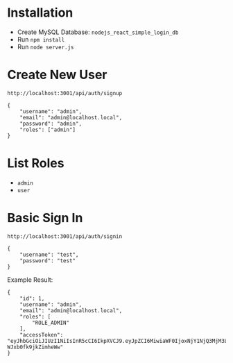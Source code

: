 # Installation
- Create MySQL Database: `nodejs_react_simple_login_db`
- Run `npm install`
- Run `node server.js`

# Create New User
`http://localhost:3001/api/auth/signup`

    {
        "username": "admin",
        "email": "admin@localhost.local",
        "password": "admin",
        "roles": ["admin"]
    }

# List Roles
 - `admin`
 - `user`

# Basic Sign In
`http://localhost:3001/api/auth/signin`

    {
        "username": "test",
        "password": "test"
    }
Example Result:

    {
        "id": 1,
        "username": "admin",
        "email": "admin@localhost.local",
        "roles": [
            "ROLE_ADMIN"
        ],
        "accessToken": "eyJhbGciOiJIUzI1NiIsInR5cCI6IkpXVCJ9.eyJpZCI6MiwiaWF0IjoxNjY1NjQ3MjM3LCJleHAiOjE2NjU3MzM2Mzd9.dgmO7eoBLde45e4aqmegsKvoD-WJxb0fk9jkZimheWw"
    }